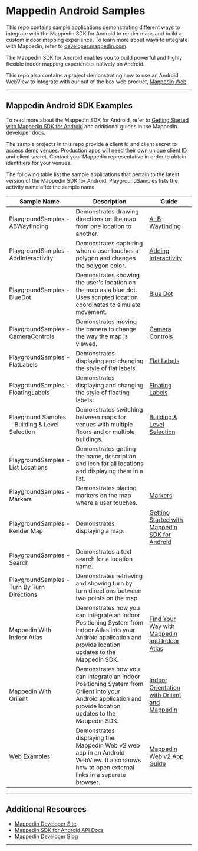 # Mappedin Android Samples

This repo contains sample applications demonstrating different ways to integrate with the Mappedin SDK for Android to render maps and build a custom indoor mapping experience. To learn more about ways to integrate with Mappedin, refer to [developer.mappedin.com](https://developer.mappedin.com/).

The Mappedin SDK for Android enables you to build powerful and highly flexible indoor mapping experiences natively on Android.

This repo also contains a project demonstrating how to use an Android WebView to integrate with our out of the box web product, [Mappedin Web](https://www.mappedin.com/wayfinding/web-app/).

---

## Mappedin Android SDK Examples

To read more about the Mappedin SDK for Android, refer to [Getting Started with Mappedin SDK for Android](https://developer.mappedin.com/android-sdk/latest/getting-started) and additional guides in the Mappedin developer docs.

The sample projects in this repo provide a client Id and client secret to access demo venues. Production apps will need their own unique client ID and client secret. Contact your Mappedin representative in order to obtain identifiers for your venues.

The following table list the sample applications that pertain to the latest version of the Mappedin SDK for Android. PlaygroundSamples lists the activity name after the sample name.

| **Sample Name**                                 | **Description**                                                                                                                                                   | **Guide**                                                                                                                                        |
| ----------------------------------------------- | ----------------------------------------------------------------------------------------------------------------------------------------------------------------- | ------------------------------------------------------------------------------------------------------------------------------------------------ |
| PlaygroundSamples - ABWayfinding                | Demonstrates drawing directions on the map from one location to another.                                                                                          | [A-B Wayfinding](https://developer.mappedin.com/android-sdk/v5/wayfinding)                                                                       |
| PlaygroundSamples - AddInteractivity            | Demonstrates capturing when a user touches a polygon and changes the polygon color.                                                                               | [Adding Interactivity](https://developer.mappedin.com/android-sdk/v5/add-interactivity)                                                          |
| PlaygroundSamples - BlueDot                     | Demonstrates showing the user's location on the map as a blue dot. Uses scripted location coordinates to simulate movement.                                       | [Blue Dot](https://developer.mappedin.com/android-sdk/v5/blue-dot)                                                                               |
| PlaygroundSamples - CameraControls              | Demonstrates moving the camera to change the way the map is viewed.                                                                                               | [Camera Controls](https://developer.mappedin.com/android-sdk/v5/camera-controls)                                                                 |
| PlaygroundSamples - FlatLabels                  | Demonstrates displaying and changing the style of flat labels.                                                                                                    | [Flat Labels](https://developer.mappedin.com/android-sdk/v5/flat-labels)                                                                         |
| PlaygroundSamples - FloatingLabels              | Demonstrates displaying and changing the style of floating labels.                                                                                                | [Floating Labels](https://developer.mappedin.com/android-sdk/v5/floating-labels)                                                                 |
| Playground Samples - Building & Level Selection | Demonstrates switching between maps for venues with multiple floors and or multiple buildings.                                                                    | [Building & Level Selection](https://developer.mappedin.com/android-sdk/v5/building-level-selection)                                             |
| PlaygroundSamples - List Locations              | Demonstrates getting the name, description and icon for all locations and displaying them in a list.                                                              |                                                                                                                                                  |
| PlaygroundSamples - Markers                     | Demonstrates placing markers on the map where a user touches.                                                                                                     | [Markers](https://developer.mappedin.com/android-sdk/v5/markers)                                                                                 |
| PlaygroundSamples - Render Map                  | Demonstrates displaying a map.                                                                                                                                    | [Getting Started with Mappedin SDK for Android](https://developer.mappedin.com/android-sdk/v5/getting-started)                                   |
| PlaygroundSamples - Search                      | Demonstrates a text search for a location name.                                                                                                                   |                                                                                                                                                  |
| PlaygroundSamples - Turn By Turn Directions     | Demonstrates retrieving and showing turn by turn directions between two points on the map.                                                                        |                                                                                                                                                  |
| Mappedin With Indoor Atlas                      | Demonstrates how you can integrate an Indoor Positioning System from Indoor Atlas into your Android application and provide location updates to the Mappedin SDK. | [Find Your Way with Mappedin and Indoor Atlas](https://www.mappedin.com/blog/developers/use-cases/find-your-way-with-mappedin-and-indoor-atlas/) |
| Mappedin With Oriient                           | Demonstrates how you can integrate an Indoor Positioning System from Oriient into your Android application and provide location updates to the Mappedin SDK.      | [Indoor Orientation with Oriient and Mappedin](https://www.mappedin.com/blog/developers/use-cases/indoor-orientation-with-oriient-and-mappedin/) |
| Web Examples                                    | Demonstrates displaying the Mappedin Web v2 web app in an Android WebView. It also shows how to open external links in a separate browser.                        | [Mappedin Web v2 App Guide](https://developer.mappedin.com/pre-built-applications/responsive-web-app-guide)                                      |

---

## Additional Resources

- [Mappedin Developer Site](https://developer.mappedin.com/)
- [Mappedin SDK for Android API Docs](https://developer.mappedin.com/android-sdk-api/latest/)
- [Mappedin Developer Blog](https://www.mappedin.com/blog/developers/)

---
